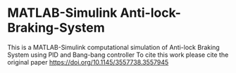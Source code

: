 # MATLAB-Simulink Anti-lock-Braking-System
This is a MATLAB-Simulink computational simulation of Anti-lock Braking System using PID and Bang-bang controller
To cite this work please cite the original paper https://doi.org/10.1145/3557738.3557945
